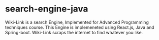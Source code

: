 # search-engine-java
Wiki-Link is a search Engine, Implemented for Advanced Programming techniques course. This Engine is implemeneted using React.js, Java and Spring-boot. Wiki-Link scraps the internet to find whatever you like.
